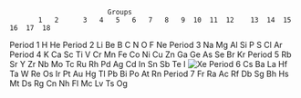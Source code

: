                             Groups
           1   2      3   4   5   6   7   8   9  10  11  12    13  14  15  16  17  18
Period 1   H   He
Period 2   Li  Be                  B   C   N   O   F   Ne
Period 3   Na  Mg                  Al  Si  P   S   Cl  Ar
Period 4   K   Ca   Sc  Ti  V   Cr  Mn  Fe  Co  Ni  Cu  Zn   Ga  Ge  As  Se  Br  Kr
Period 5   Rb  Sr   Y   Zr  Nb  Mo  Tc  Ru  Rh  Pd  Ag  Cd   In  Sn  Sb  Te  I   ![Xe](https://github.com/PeriodicForce/Xenon)
Period 6   Cs  Ba   La  Hf  Ta  W   Re  Os  Ir  Pt  Au  Hg   Tl  Pb  Bi  Po  At  Rn
Period 7   Fr  Ra   Ac  Rf  Db  Sg  Bh  Hs  Mt  Ds  Rg  Cn   Nh  Fl  Mc  Lv  Ts  Og
